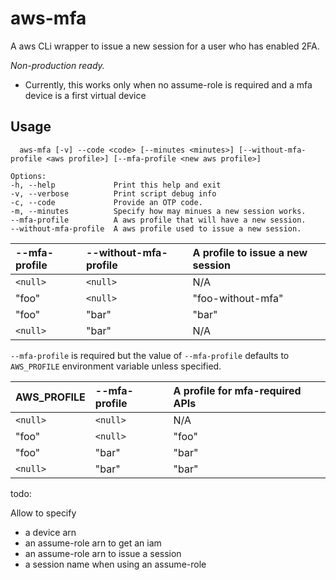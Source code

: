 # aws-mfa

A aws CLi wrapper to issue a new session for a user who has enabled 2FA.

*Non-production ready.*

- Currently, this works only when no assume-role is required and a mfa device is a first virtual device

## Usage

```
  aws-mfa [-v] --code <code> [--minutes <minutes>] [--without-mfa-profile <aws profile>] [--mfa-profile <new aws profile>]

Options:
-h, --help             Print this help and exit
-v, --verbose          Print script debug info
-c, --code             Provide an OTP code.
-m, --minutes          Specify how may minues a new session works.
--mfa-profile          A aws profile that will have a new session.
--without-mfa-profile  A aws profile used to issue a new session.
```

--mfa-profile | --without-mfa-profile | A profile to issue a new session
:--- |:---|:--- 
`<null>` | `<null>` | N/A
"foo" | `<null>`| "foo-without-mfa"
"foo" | "bar" | "bar"
`<null>` | "bar" | N/A

`--mfa-profile` is required but the value of `--mfa-profile` defaults to `AWS_PROFILE` environment variable unless specified.

AWS_PROFILE | --mfa-profile | A profile for mfa-required APIs
:--- |:---|:--- 
`<null>` | `<null>` | N/A
"foo" | `<null>` | "foo"
"foo" | "bar" | "bar"
`<null>` | "bar" | "bar"

todo:

Allow to specify

- a device arn
- an assume-role arn to get an iam
- an assume-role arn to issue a session
- a session name when using an assume-role
